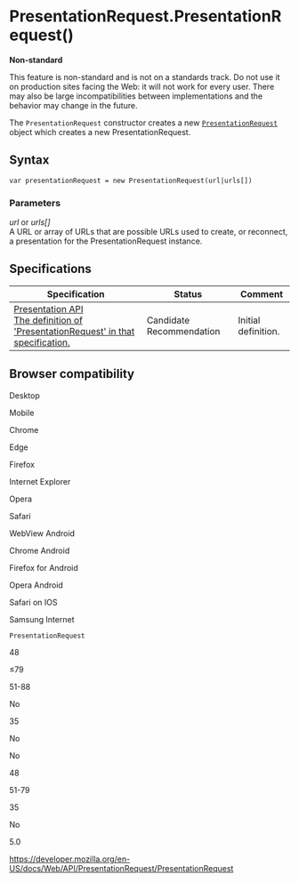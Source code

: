# PresentationRequest.PresentationRequest()

**Non-standard**

This feature is non-standard and is not on a standards track. Do not use it on production sites facing the Web: it will not work for every user. There may also be large incompatibilities between implementations and the behavior may change in the future.

The `PresentationRequest` constructor creates a new [`PresentationRequest`](../presentationrequest) object which creates a new PresentationRequest.

## Syntax

    var presentationRequest = new PresentationRequest(url|urls[])

### Parameters

_url_ or _urls\[\]_  
A URL or array of URLs that are possible URLs used to create, or reconnect, a presentation for the PresentationRequest instance.

## Specifications

<table><thead><tr class="header"><th>Specification</th><th>Status</th><th>Comment</th></tr></thead><tbody><tr class="odd"><td><a href="https://w3c.github.io/presentation-api/#constructing-a-presentationrequest">Presentation API<br />
<span class="small">The definition of 'PresentationRequest' in that specification.</span></a></td><td><span class="spec-cr">Candidate Recommendation</span></td><td>Initial definition.</td></tr></tbody></table>

## Browser compatibility

Desktop

Mobile

Chrome

Edge

Firefox

Internet Explorer

Opera

Safari

WebView Android

Chrome Android

Firefox for Android

Opera Android

Safari on IOS

Samsung Internet

`PresentationRequest`

48

≤79

51-88

No

35

No

No

48

51-79

35

No

5.0

<a href="https://developer.mozilla.org/en-US/docs/Web/API/PresentationRequest/PresentationRequest" class="_attribution-link">https://developer.mozilla.org/en-US/docs/Web/API/PresentationRequest/PresentationRequest</a>
